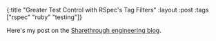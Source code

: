 {:title "Greater Test Control with RSpec's Tag Filters"
:layout :post
:tags ["rspec" "ruby" "testing"]}

Here's my post on the [Sharethrough engineering blog][1].

[1]: http://engineering.sharethrough.com/blog/2013/08/10/greater-test-control-with-rspecs-tag-filters/
